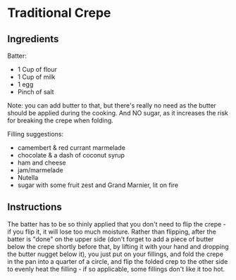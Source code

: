 # Traditional Crepe
## Ingredients
Batter: 
* 1 Cup of flour
* 1 Cup of milk
* 1 egg
* Pinch of salt

Note: you can add butter to that, but there's really no need as the butter should be applied during the cooking. And NO sugar, as it increases the risk for breaking the crepe when folding.

Filling suggestions:
* camembert & red currant marmelade
* chocolate & a dash of coconut syrup
* ham and cheese
* jam/marmelade
* Nutella
* sugar with some fruit zest and Grand Marnier, lit on fire

## Instructions
The batter has to be so thinly applied that you don't need to flip the crepe - if you flip it, it will lose too much moisture. Rather than flipping, after the batter is "done" on the upper side (don't forget to add a piece of butter below the crepe shortly before that, by lifting it with your hand and dropping the butter nugget below it), you just put on your fillings, and fold the crepe in the pan into a quarter of a circle, and flip the folded crep to the other side to evenly heat the filling - if so applicable, some fillings don't like it too hot.
